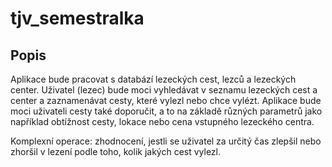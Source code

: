 # tjv_semestralka

## Popis

Aplikace bude pracovat s databází lezeckých cest, lezců a lezeckých center. Uživatel (lezec) bude moci vyhledávat v seznamu lezeckých cest a center a zaznamenávat cesty, které vylezl nebo chce vylézt. 
Aplikace bude moci uživateli cesty také doporučit, a to na základě různých parametrů jako například obtížnost cesty, lokace nebo cena vstupného lezeckého centra.

Komplexní operace: zhodnocení, jestli se uživatel za určitý čas zlepšil nebo zhoršil v lezení podle toho, kolik jakých cest vylezl.
